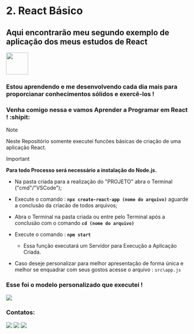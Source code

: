 # 2. React Básico

## Aqui encontrarão meu segundo exemplo de aplicação dos meus estudos de React 
<img src="https://cdn.jsdelivr.net/gh/devicons/devicon@latest/icons/react/react-original-wordmark.svg" width="60" height="60"/>

### Estou aprendendo e me desenvolvendo cada dia mais para proporcianar conhecimentos sólidos e exercê-los !

### Venha comigo nessa e vamos Aprender a Programar em React ! :shipit:


> [!NOTE]
> Neste Repositório somente executei funcões básicas de criação de uma aplicação React.

> [!IMPORTANT]
> **Para todo Processo será necessário a instalação do Node.js.**


- Na pasta criada para a realização do "PROJETO" abra o Terminal ("cmd"/"VSCode"); 

- Execute o comando : **`npx create-react-app (nome do arquivo)`** aguarde a conclusão da criacão de todos arquivos;

- Abra o Terminal na pasta criada ou entre pelo Terminal após a conclusão com o comando **`cd (nome do arquivo)`** 

- Execute o comando : **`npm start`**
    - Essa função executará um Servidor para Execução a Aplicação Criada.

- Caso deseje personalizar para melhor apresentação de forma única e melhor se enquadrar com seus gostos acesse o arquivo : `src\app.js` 


### Esse foi o modelo personalizado que executei !

<img src="/hello-world/src/Modelo.gif">

### Contatos:

<div>
<a href="https://www.instagram.com/arthur.hfreitas/" target="_blank"><img src="https://img.shields.io/badge/-Instagram-%23E4405F?style=for-the-badge&logo=instagram&logoColor=white" target="_blank"></a>
<a href = "mailto:arthurh2018@gmail.com"><img src="https://img.shields.io/badge/Gmail-D14836?style=for-the-badge&logo=gmail&logoColor=white" target="_blank"></a>
<a href="https://www.linkedin.com/in/arthur-freitas-a6866a200/" target="_blank"><img src="https://img.shields.io/badge/-LinkedIn-%230077B5?style=for-the-badge&logo=linkedin&logoColor=white" target="_blank"></a>   
</div>
